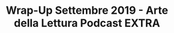 ---
title: Wrap-Up Settembre 2019 - Arte della Lettura Podcast EXTRA
layout: post
categories: [Wrap-Up]
type: extra
description: 'Questo mese ho letto ben 4 libri: Starship Troopers, Strangers in Paradise 1, Fate il vostro gioco e Anne di Tetti Verdi. Ho apprezzato due libri e ne ho odiati due; come disse una volta un vecchio saggio: "Perfettamente bilanciato, come tutto dovrebbe essere".'
filename: extra_wu_settembre
length: "12:18"
videoid: dmrn9hoqTiY
---